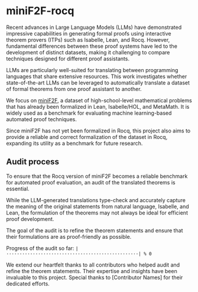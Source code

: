 # miniF2F-rocq

Recent advances in Large Language Models (LLMs) have demonstrated impressive capabilities in generating formal proofs
using interactive theorem provers (ITPs) such as Isabelle, Lean, and Rocq.
However, fundamental differences between these proof systems have led to the development of distinct datasets,
making it challenging to compare techniques designed for different proof assistants.

LLMs are particularly well-suited for translating between programming languages that share extensive resources.
This work investigates whether state-of-the-art LLMs can be leveraged to automatically translate a dataset of formal theorems from one proof assistant to another.

We focus on [miniF2F](https://github.com/facebookresearch/miniF2F),
a dataset of high-school-level mathematical problems that has already been formalized in Lean, Isabelle/HOL, and MetaMath.
It is widely used as a benchmark for evaluating machine learning-based automated proof techniques.

Since miniF2F has not yet been formalized in Rocq,
this project also aims to provide a reliable and correct formalization of the dataset in Rocq,
expanding its utility as a benchmark for future research.

## Audit process

To ensure that the Rocq version of miniF2F becomes a reliable benchmark for automated proof evaluation,
an audit of the translated theorems is essential.

While the LLM-generated translations type-check and accurately capture the meaning of the original statements from natural language, Isabelle, and Lean,
the formulation of the theorems may not always be ideal for efficient proof development.

The goal of the audit is to refine the theorem statements and ensure that their formulations are as proof-friendly as possible.

Progress of the audit so far: `|··················································| % 0`

We extend our heartfelt thanks to all contributors who helped audit and refine the theorem statements.
Their expertise and insights have been invaluable to this project.
Special thanks to [Contributor Names] for their dedicated efforts.
